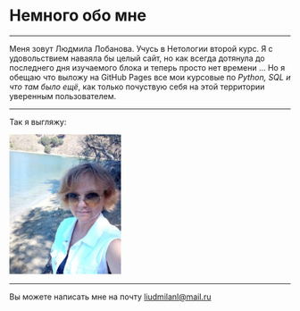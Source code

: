 # **Немного обо мне**

***
Меня зовут Людмила Лобанова.
Учусь в Нетологии второй курс.
Я с удовольствием наваяла бы целый сайт, но как всегда дотянула до последнего дня изучаемого блока и теперь просто нет времени ... Но я обещаю что выложу на GitHub Pages все мои курсовые по *Python, SQL и что там было ещё*, как только почуствую себя на этой территории уверенным пользователем.

***

Так я выгляжу:

<img src="166.jpg" width="200">

***

Вы можете написать мне на почту <liudmilanl@mail.ru>
